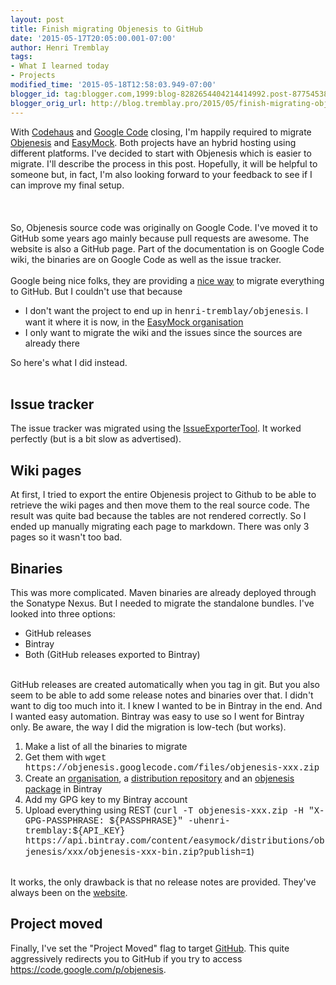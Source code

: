 ```yaml
---
layout: post
title: Finish migrating Objenesis to GitHub
date: '2015-05-17T20:05:00.001-07:00'
author: Henri Tremblay
tags:
- What I learned today
- Projects
modified_time: '2015-05-18T12:58:03.949-07:00'
blogger_id: tag:blogger.com,1999:blog-8282654404214414992.post-8775453809402232693
blogger_orig_url: http://blog.tremblay.pro/2015/05/finish-migrating-objenesis-to-github.html
---
```


<div dir="ltr" style="text-align: left;" trbidi="on">With <a href="http://www.codehaus.org/" rel="nofollow"
                                                             target="_blank">Codehaus</a> and <a
  href="http://google-opensource.blogspot.ca/2015/03/farewell-to-google-code.html" rel="nofollow" target="_blank">Google
  Code</a>&nbsp;closing, I'm happily required to migrate <a href="http://objenesis.org/" rel="nofollow" target="_blank">Objenesis</a>
  and <a href="http://easymock.org/" rel="nofollow" target="_blank">EasyMock</a>. Both projects have an hybrid hosting
  using different platforms. I've decided to start with Objenesis which is easier to migrate. I'll describe the process
  in this post. Hopefully, it will be helpful to someone but, in fact, I'm also looking forward to your feedback to see
  if I can improve my final setup.<br/><br/><a name='more'></a><br/><br/>So, Objenesis source code was originally on
  Google Code. I've moved it to GitHub some years ago mainly because pull requests are awesome. The website is also a
  GitHub page. Part of the documentation is on Google Code wiki, the binaries are on Google Code as well as the issue
  tracker.<br/><br/>Google being nice folks, they are providing a <a href="https://code.google.com/export-to-github"
                                                                     rel="nofollow" target="_blank">nice way</a> to
  migrate everything to GitHub. But I couldn't use that because<br/>
  <ul style="text-align: left;">
    <li>I don't want the project to end up in <span style="font-family: Courier New, Courier, monospace;">henri-tremblay/objenesis</span>.
      I want it where it is now, in the <a href="https://github.com/easymock" rel="nofollow" target="_blank">EasyMock
        organisation</a></li>
    <li>I only want to migrate the wiki and the issues since the sources are already there</li>
  </ul>
  <div>So here's what I did instead.</div>
  <br/>
  <h2 style="text-align: left;"></h2>
  <h2 style="text-align: left;">Issue tracker</h2>The issue tracker was migrated using the <a
    href="https://code.google.com/p/support-tools/wiki/IssueExporterTool" rel="nofollow" target="_blank">IssueExporterTool</a>.
  It worked perfectly (but is a bit slow as advertised).<br/>
  <h2 style="text-align: left;"></h2>
  <h2 style="text-align: left;">Wiki pages</h2>At first, I tried to export the entire Objenesis project to Github to be
  able to retrieve the wiki pages and then move them to the real source code. The result was quite bad because the
  tables are not rendered correctly. So I ended up manually migrating each page to markdown. There was only 3 pages so
  it wasn't too bad.<br/>
  <h2 style="text-align: left;"></h2>
  <h2 style="text-align: left;">Binaries</h2>This was more complicated. Maven binaries are already deployed through the
  Sonatype Nexus. But I needed to migrate the standalone bundles. I've looked into three options:<br/>
  <ul style="text-align: left;">
    <li>GitHub releases</li>
    <li>Bintray</li>
    <li>Both (GitHub releases exported to Bintray)</li>
  </ul>
  <br/>GitHub releases are created automatically when you tag in git. But you also seem to be able to add some release
  notes and binaries over that. I didn't want to dig too much into it. I knew I wanted to be in Bintray in the end. And
  I wanted easy automation. Bintray was easy to use so I went for Bintray only. Be aware, the way I did the migration is
  low-tech (but works).<br/>
  <ol style="text-align: left;">
    <li>Make a list of all the binaries to migrate</li>
    <li>Get them with <span style="font-family: Courier New, Courier, monospace;">wget https://objenesis.googlecode.com/files/objenesis-xxx.zip</span>
    </li>
    <li>Create an <a href="https://bintray.com/easymock" rel="nofollow" target="_blank">organisation</a>, a <a
      href="https://bintray.com/easymock/distributions" rel="nofollow" target="_blank">distribution repository</a> and
      an <a href="https://bintray.com/easymock/distributions/objenesis" rel="nofollow" target="_blank">objenesis
        package</a> in Bintray
    </li>
    <li>Add my GPG key to my Bintray account</li>
    <li>Upload everything using REST (<span style="font-family: Courier New, Courier, monospace;">curl -T objenesis-xxx.zip -H "X-GPG-PASSPHRASE: ${PASSPHRASE}" -uhenri-tremblay:${API_KEY} https://api.bintray.com/content/easymock/distributions/objenesis/xxx/objenesis-xxx-bin.zip?publish=1</span><span
      style="font-family: inherit;">)</span></li>
  </ol>
  <br/>It works, the only drawback is that no release notes are provided. They've always been on the <a
    href="http://objenesis.org/notes.html" rel="nofollow" target="_blank">website</a>.<br/>
  <h2 style="text-align: left;"></h2>
  <h2 style="text-align: left;">Project moved</h2>Finally, I've set the "Project Moved" flag to target <a
    href="https://github.com/easymock/objenesis" rel="nofollow" target="_blank">GitHub</a>. This quite aggressively
  redirects you to GitHub if you try to access <a href="https://code.google.com/p/objenesis">https://code.google.com/p/objenesis</a>.<br/>
  <div><br/></div>
</div>

